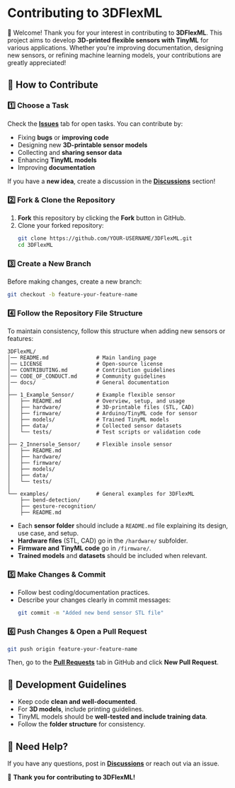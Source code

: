 # Contributing to 3DFlexML

🎉 Welcome! Thank you for your interest in contributing to **3DFlexML**. This project aims to develop **3D-printed flexible sensors with TinyML** for various applications. Whether you're improving documentation, designing new sensors, or refining machine learning models, your contributions are greatly appreciated!

## 🚀 How to Contribute

### 1️⃣ Choose a Task
Check the **[Issues](https://github.com/ZeroOneTwo-CreativeTechnologyHub/3DFlexML/issues)** tab for open tasks. You can contribute by:
- Fixing **bugs** or **improving code**
- Designing new **3D-printable sensor models**
- Collecting and **sharing sensor data**
- Enhancing **TinyML models**
- Improving **documentation**

If you have a **new idea**, create a discussion in the **[Discussions](https://github.com/ZeroOneTwo-CreativeTechnologyHub/3DFlexML/discussions)** section!

### 2️⃣ Fork & Clone the Repository
1. **Fork** this repository by clicking the **Fork** button in GitHub.
2. Clone your forked repository:
   ```bash
   git clone https://github.com/YOUR-USERNAME/3DFlexML.git
   cd 3DFlexML
   ```

### 3️⃣ Create a New Branch
Before making changes, create a new branch:
```bash
git checkout -b feature-your-feature-name
```

### 4️⃣ Follow the Repository File Structure
To maintain consistency, follow this structure when adding new sensors or features:

```
3DFlexML/
│── README.md               # Main landing page
│── LICENSE                 # Open-source license
│── CONTRIBUTING.md         # Contribution guidelines
│── CODE_OF_CONDUCT.md      # Community guidelines
│── docs/                   # General documentation
│
├── 1_Example_Sensor/       # Example flexible sensor
│   ├── README.md           # Overview, setup, and usage
│   ├── hardware/           # 3D-printable files (STL, CAD)
│   ├── firmware/           # Arduino/TinyML code for sensor
│   ├── models/             # Trained TinyML models
│   ├── data/               # Collected sensor datasets
│   └── tests/              # Test scripts or validation code
│
├── 2_Innersole_Sensor/     # Flexible insole sensor
│   ├── README.md
│   ├── hardware/
│   ├── firmware/
│   ├── models/
│   ├── data/
│   └── tests/
│
└── examples/               # General examples for 3DFlexML
    ├── bend-detection/
    ├── gesture-recognition/
    ├── README.md
```

- Each **sensor folder** should include a `README.md` file explaining its design, use case, and setup.
- **Hardware files** (STL, CAD) go in the `/hardware/` subfolder.
- **Firmware and TinyML code** go in `/firmware/`.
- **Trained models** and **datasets** should be included when relevant.

### 5️⃣ Make Changes & Commit
- Follow best coding/documentation practices.
- Describe your changes clearly in commit messages:
  ```bash
  git commit -m "Added new bend sensor STL file"
  ```

### 6️⃣ Push Changes & Open a Pull Request
```bash
git push origin feature-your-feature-name
```
Then, go to the **[Pull Requests](https://github.com/ZeroOneTwo-CreativeTechnologyHub/3DFlexML/pulls)** tab in GitHub and click **New Pull Request**.

## 🔧 Development Guidelines
- Keep code **clean and well-documented**.
- For **3D models**, include printing guidelines.
- TinyML models should be **well-tested and include training data**.
- Follow the **folder structure** for consistency.

## 💬 Need Help?
If you have any questions, post in **[Discussions](https://github.com/ZeroOneTwo-CreativeTechnologyHub/3DFlexML/discussions)** or reach out via an issue.

🚀 **Thank you for contributing to 3DFlexML!**
